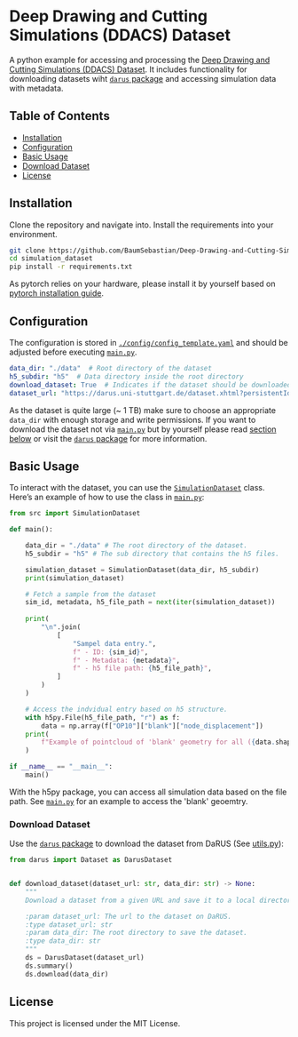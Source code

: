 # Deep Drawing and Cutting Simulations (DDACS) Dataset
A python example for accessing and processing the [Deep Drawing and Cutting Simulations (DDACS) Dataset](https://darus.uni-stuttgart.de/dataset.xhtml?persistentId=doi:10.18419/DARUS-4801).
It includes functionality for downloading datasets wiht [`darus` package](https://github.com/BaumSebastian/DaRUS-Dataset-Interaction) and accessing simulation data with metadata.

## Table of Contents
- [Installation](#installation)
- [Configuration](#configuration)
- [Basic Usage](#basic-usage)
- [Download Dataset](#download-dataset)
- [License](#license)

## Installation
Clone the repository and navigate into. Install the requirements into your environment.
```bash
git clone https://github.com/BaumSebastian/Deep-Drawing-and-Cutting-Simulations-Dataset.git simulation_dataset
cd simulation_dataset
pip install -r requirements.txt
```
As pytorch relies on your hardware, please install it by yourself based on [pytorch installation guide](https://pytorch.org/get-started/locally/).

## Configuration
The configuration is stored in [`./config/config_template.yaml`](./config/config_template.yaml) and should be adjusted before executing [`main.py`](./main.py).
```yaml
data_dir: "./data"  # Root directory of the dataset
h5_subdir: "h5"  # Data directory inside the root directory
download_dataset: True  # Indicates if the dataset should be downloaded
dataset_url: "https://darus.uni-stuttgart.de/dataset.xhtml?persistentId=doi:10.18419/DARUS-4801"  # URL of the dataset needed if download = True
```
As the dataset is quite large (~ 1 TB) make sure to choose an appropriate `data_dir` with enough storage and write permissions. If you want to download the dataset not via [`main.py`](./main.py) but by yourself please read [section below](#download-dataset) or visit the [`darus` package](https://github.com/BaumSebastian/DaRUS-Dataset-Interaction) for more information.

## Basic Usage

To interact with the dataset, you can use the [`SimulationDataset`](src/simulation_dataset.py) class. Here’s an example of how to use the class in [`main.py`](main.py):

```python
from src import SimulationDataset

def main():

    data_dir = "./data" # The root directory of the dataset.
    h5_subdir = "h5" # The sub directory that contains the h5 files.

    simulation_dataset = SimulationDataset(data_dir, h5_subdir)
    print(simulation_dataset)

    # Fetch a sample from the dataset
    sim_id, metadata, h5_file_path = next(iter(simulation_dataset))
    
    print(
        "\n".join(
            [
                "Sampel data entry.",
                f" - ID: {sim_id}",
                f" - Metadata: {metadata}",
                f" - h5 file path: {h5_file_path}",
            ]
        )
    )

    # Access the indvidual entry based on h5 structure.
    with h5py.File(h5_file_path, "r") as f:
        data = np.array(f["OP10"]["blank"]["node_displacement"])
    print(
        f"Example of pointcloud of 'blank' geometry for all ({data.shape[0]}) timesteps {data.shape}"
    )

if __name__ == "__main__":
    main()
```
With the h5py package, you can access all simulation data based on the file path. See [`main.py`](./main.py) for an example to access the 'blank' geoemtry.

### Download Dataset

Use the [`darus` package](https://github.com/BaumSebastian/DaRUS-Dataset-Interaction) to download the dataset from DaRUS (See [utils.py](src/utils.py)):

```python
from darus import Dataset as DarusDataset


def download_dataset(dataset_url: str, data_dir: str) -> None:
    """
    Download a dataset from a given URL and save it to a local directory.

    :param dataset_url: The url to the dataset on DaRUS.
    :type dataset_url: str
    :param data_dir: The root directory to save the dataset.
    :type data_dir: str
    """
    ds = DarusDataset(dataset_url)
    ds.summary()
    ds.download(data_dir)
```

## License

This project is licensed under the MIT License.
